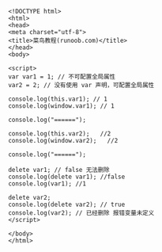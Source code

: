 		<!DOCTYPE html>
		<html>
		<head> 
		<meta charset="utf-8"> 
		<title>菜鸟教程(runoob.com)</title> 
		</head>
		<body>
		
		<script>
		var var1 = 1; // 不可配置全局属性
		var2 = 2; // 没有使用 var 声明，可配置全局属性
		
		console.log(this.var1); // 1
		console.log(window.var1); // 1

		console.log("======");

		console.log(this.var2);   //2
		console.log(window.var2);   //2

		console.log("======");

		delete var1; // false 无法删除
		console.log(delete var1); //false
		console.log(var1); //1
		
		delete var2; 
		console.log(delete var2); // true
		console.log(var2); // 已经删除 报错变量未定义
		</script>
		
		</body>
		</html>

